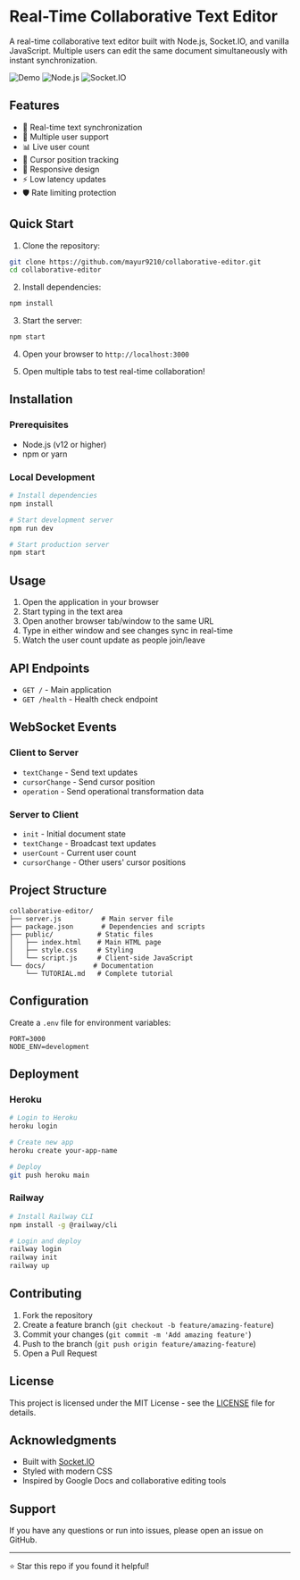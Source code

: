 # Real-Time Collaborative Text Editor

A real-time collaborative text editor built with Node.js, Socket.IO, and vanilla JavaScript. Multiple users can edit the same document simultaneously with instant synchronization.

![Demo](https://img.shields.io/badge/demo-live-brightgreen)
![Node.js](https://img.shields.io/badge/node.js-v12+-blue)
![Socket.IO](https://img.shields.io/badge/socket.io-v4-orange)

## Features

- 🔄 Real-time text synchronization
- 👥 Multiple user support
- 📊 Live user count
- 🎯 Cursor position tracking
- 📱 Responsive design
- ⚡ Low latency updates
- 🛡️ Rate limiting protection

## Quick Start

1. Clone the repository:
```bash
git clone https://github.com/mayur9210/collaborative-editor.git
cd collaborative-editor
```

2. Install dependencies:
```bash
npm install
```

3. Start the server:
```bash
npm start
```

4. Open your browser to `http://localhost:3000`

5. Open multiple tabs to test real-time collaboration!

## Installation

### Prerequisites
- Node.js (v12 or higher)
- npm or yarn

### Local Development
```bash
# Install dependencies
npm install

# Start development server
npm run dev

# Start production server
npm start
```

## Usage

1. Open the application in your browser
2. Start typing in the text area
3. Open another browser tab/window to the same URL
4. Type in either window and see changes sync in real-time
5. Watch the user count update as people join/leave

## API Endpoints

- `GET /` - Main application
- `GET /health` - Health check endpoint

## WebSocket Events

### Client to Server
- `textChange` - Send text updates
- `cursorChange` - Send cursor position
- `operation` - Send operational transformation data

### Server to Client
- `init` - Initial document state
- `textChange` - Broadcast text updates
- `userCount` - Current user count
- `cursorChange` - Other users' cursor positions

## Project Structure

```
collaborative-editor/
├── server.js          # Main server file
├── package.json       # Dependencies and scripts
├── public/           # Static files
│   ├── index.html    # Main HTML page
│   ├── style.css     # Styling
│   └── script.js     # Client-side JavaScript
└── docs/            # Documentation
    └── TUTORIAL.md   # Complete tutorial
```

## Configuration

Create a `.env` file for environment variables:

```env
PORT=3000
NODE_ENV=development
```

## Deployment

### Heroku
```bash
# Login to Heroku
heroku login

# Create new app
heroku create your-app-name

# Deploy
git push heroku main
```

### Railway
```bash
# Install Railway CLI
npm install -g @railway/cli

# Login and deploy
railway login
railway init
railway up
```

## Contributing

1. Fork the repository
2. Create a feature branch (`git checkout -b feature/amazing-feature`)
3. Commit your changes (`git commit -m 'Add amazing feature'`)
4. Push to the branch (`git push origin feature/amazing-feature`)
5. Open a Pull Request

## License

This project is licensed under the MIT License - see the [LICENSE](LICENSE) file for details.

## Acknowledgments

- Built with [Socket.IO](https://socket.io/)
- Styled with modern CSS
- Inspired by Google Docs and collaborative editing tools

## Support

If you have any questions or run into issues, please open an issue on GitHub.

---

⭐ Star this repo if you found it helpful!

